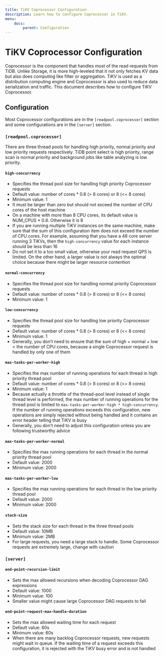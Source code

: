 ```yaml
---
title: TiKV Coprocessor Configuration 
description: Learn how to configure Coprocessor in TiKV.
menu:
    docs:
        parent: Configuration
---
```


# TiKV Coprocessor Configuration

Coprocessor is the component that handles most of the read requests from TiDB. Unlike Storage, it is more high-leveled that it not only fetches KV data but also does computing like filter or aggregation. TiKV is used as a distribution computing engine and Coprocessor is also used to reduce data serialization and traffic. This document describes how to configure TiKV Coprocessor.

## Configuration

Most Coprocessor configurations are in the `[readpool.coprocessor]` section and some configurations are in the `[server]` section.

### `[readpool.coprocessor]`

There are three thread pools for handling high priority, normal priority and low priority requests respectively. TiDB point select is high priority, range scan is normal priority and background jobs like table analyzing is low priority.

#### `high-concurrency`

- Specifies the thread pool size for handling high priority Coprocessor requests 
- Default value: number of cores * 0.8 (> 8 cores) or 8 (<= 8 cores)
- Minimum value: 1
- It must be larger than zero but should not exceed the number of CPU cores of the host machine
- On a machine with more than 8 CPU cores, its default value is NUM_CPUS * 0.8. Otherwise it is 8 
- If you are running multiple TiKV instances on the same machine, make sure that the sum of this configuration item does not exceed the number of CPU cores. For example, assuming that you have a 48 core server running 3 TiKVs, then the `high-concurrency` value for each instance should be less than 16
- Do not set it to a too small value, otherwise your read request QPS is limited. On the other hand, a larger value is not always the optimal choice because there might be larger resource contention

#### `normal-concurrency`

- Specifies the thread pool size for handling normal priority Coprocessor requests
- Default value: number of cores * 0.8 (> 8 cores) or 8 (<= 8 cores)
- Minimum value: 1

#### `low-concurrency`

- Specifies the thread pool size for handling low priority Coprocessor requests
- Default value: number of cores * 0.8 (> 8 cores) or 8 (<= 8 cores)
- Minimum value: 1
- Generally, you don’t need to ensure that the sum of high + normal + low < the number of CPU cores, because a single Coprocessor request is handled by only one of them

#### `max-tasks-per-worker-high`

- Specifies the max number of running operations for each thread in high priority thread pool
- Default value: number of cores * 0.8 (> 8 cores) or 8 (<= 8 cores)
- Minimum value: 1
- Because actually a throttle of the thread-pool level instead of single thread level is performed, the max number of running operations for the thread pool is limited to `max-tasks-per-worker-high * high-concurrency`. If the number of running operations exceeds this configuration, new operations are simply rejected without being handled and it contains an error header telling that TiKV is busy 
- Generally, you don’t need to adjust this configuration unless you are following trustworthy advice

#### `max-tasks-per-worker-normal`

- Specifies the max running operations for each thread in the normal priority thread pool
- Default value: 2000
- Minimum value: 2000

#### `max-tasks-per-worker-low`

- Specifies the max running operations for each thread in the low priority thread pool
- Default value: 2000
- Minimum value: 2000

#### `stack-size`

- Sets the stack size for each thread in the three thread pools 
- Default value: 10MB
- Minimum value: 2MB
- For large requests, you need a large stack to handle. Some Coprocessor requests are extremely large, change with caution

### `[server]`

#### `end-point-recursion-limit`

- Sets the max allowed recursions when decoding Coprocessor DAG expressions 
- Default value: 1000
- Minimum value: 100
- Smaller value might cause large Coprocessor DAG requests to fail

#### `end-point-request-max-handle-duration`

- Sets the max allowed waiting time for each request 
- Default value: 60s
- Minimum value: 60s
- When there are many backlog Coprocessor requests, new requests might wait in queue. If the waiting time of a request exceeds this configuration, it is rejected with the TiKV busy error and is not handled